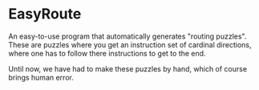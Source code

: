 # EasyRoute

An easy-to-use program that automatically generates "routing puzzles".\
These are puzzles where you get an instruction set of cardinal directions,
where one has to follow there instructions to get to the end.

Until now, we have had to make these puzzles by hand, which of course
brings human error.